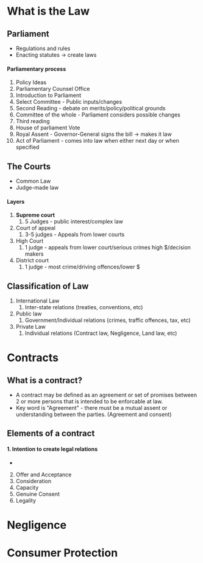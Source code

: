 # What is the Law
## Parliament
- Regulations and rules
- Enacting statutes -> create laws
#### Parliamentary process
1. Policy Ideas 
2. Parliamentary Counsel Office
3. Introduction to Parliament
4. Select Committee - Public inputs/changes
5. Second Reading - debate on merits/policy/political grounds
6. Committee of the whole - Parliament considers possible changes
7. Third reading 
8. House of parliament Vote
9. Royal Assent - Governor-General signs the bill -> makes it law
10. Act of Parliament - comes into law when either next day or when specified

## The Courts
- Common Law
- Judge-made law
#### Layers
1. **Supreme court**
	1. 5 Judges - public interest/complex law
2. Court of appeal
	1. 3-5 judges - Appeals from lower courts
3. High Court 
	1. 1 judge - appeals from lower court/serious crimes high $/decision makers
4. District court 
	1. 1 judge - most crime/driving offences/lower $

## Classification of Law
1. International Law
	1. Inter-state relations (treaties, conventions, etc)
2. Public law
	1. Government/Individual relations (crimes, traffic offences, tax, etc)
3. Private Law
	1. Individual relations (Contract law, Negligence, Land law, etc)

# Contracts
## What is a contract?
- A contract may be defined as an agreement or set of promises between 2 or more persons that is intended to be enforcable at law.
- Key word is "Agreement" - there must be a mutual assent or understanding between the parties. (Agreement and consent)
## Elements of a contract
#### 1. Intention to create legal relations
 - 
2. Offer and Acceptance
3. Consideration
4. Capacity
5. Genuine Consent
6. Legality
# Negligence
# Consumer Protection
